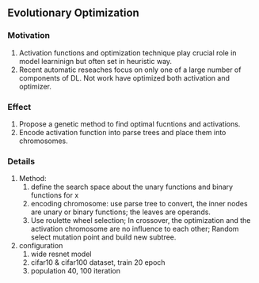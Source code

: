 ## Evolutionary Optimization

### Motivation
1. Activation functions and optimization technique play crucial role in model learninign but often set in heuristic way.
2. Recent automatic reseaches focus on  only one of a large number of components of DL. Not work have optimized both activation and optimizer.

### Effect
1. Propose a genetic method to find optimal fucntions and activations.
2. Encode activation function into parse trees and place them into chromosomes. 

### Details
1. Method:
   1. define the search space about the unary functions and binary functions for x
   2. encoding chromosome: use parse tree to convert, the inner nodes are unary or binary functions; the leaves are operands.
   3. Use roulette wheel selection; In crossover, the optimization and the activation chromosome are no influence to each other; Random select mutation point and build new subtree.
2. configuration
   1. wide resnet model
   2. cifar10 & cifar100 dataset, train 20 epoch
   3. population 40, 100 iteration